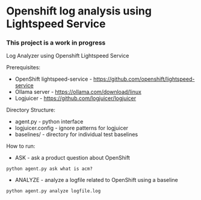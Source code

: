 # Openshift log analysis using Lightspeed Service
### This project is a work in progress
Log Analyzer using Openshift Lightspeed Service

Prerequisites:
* OpenShift lightspeed-service - https://github.com/openshift/lightspeed-service
* Ollama server - https://ollama.com/download/linux
* Logjuicer - https://github.com/logjuicer/logjuicer

Directory Structure:

* agent.py - python interface
* logjuicer.config - ignore patterns for logjuicer
* baselines/ - directory for individual test baselines

How to run:
* ASK - ask a product question about OpenShift

`python agent.py ask what is acm?`

* ANALYZE - analyze a logfile related to OpenShift using a baseline

`python agent.py analyze logfile.log`